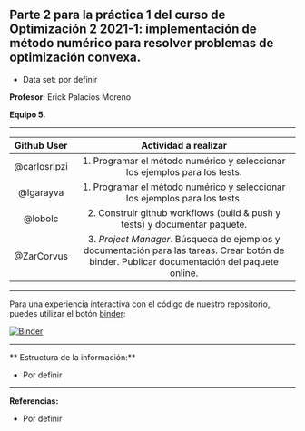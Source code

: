 ## Parte 2 para la práctica 1 del curso de Optimización 2 2021-1: implementación de método numérico para resolver problemas de optimización convexa.

* Data set: por definir

**Profesor**: Erick Palacios Moreno

**Equipo 5.**
______

| Github User  | Actividad a realizar                                                       |
|:------------:|:--------------------------------------------------------------------------:|
| @carlosrlpzi | 1. Programar el método numérico y seleccionar los ejemplos para los tests. |
| @lgarayva    | 1. Programar el método numérico y seleccionar los ejemplos para los tests. |
| @lobolc      | 2. Construir github workflows (build & push y tests) y documentar paquete. |
| @ZarCorvus   | 3. _Project Manager_. Búsqueda de ejemplos y documentación para las tareas. Crear botón de binder. Publicar documentación del paquete online. |

______

Para una experiencia interactiva con el código de nuestro repositorio, puedes utilizar el botón [binder](https://mybinder.org/):

[![Binder](https://mybinder.org/badge_logo.svg)](https://mybinder.org/v2/gh/optimizacion-2-2021-1-gh-classroom/practica-1-segunda-parte-jlrzarcor.git/main)

______

** Estructura de la información:**
* Por definir

______
**Referencias:**

* Por definir
